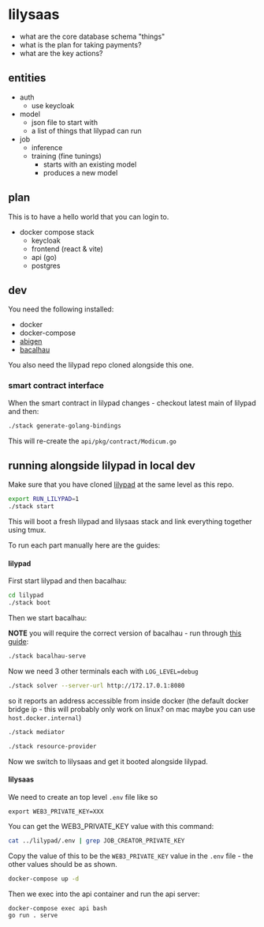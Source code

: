 # lilysaas

 * what are the core database schema "things"
 * what is the plan for taking payments?
 * what are the key actions?

## entities

 * auth
   * use keycloak
 * model
   * json file to start with
   * a list of things that lilypad can run
 * job
   * inference
   * training (fine tunings)
     * starts with an existing model
     * produces a new model

## plan

This is to have a hello world that you can login to.

 * docker compose stack
   * keycloak
   * frontend (react & vite)
   * api (go)
   * postgres


## dev

You need the following installed:

 * docker
 * docker-compose
 * [abigen](https://geth.ethereum.org/docs/getting-started/installing-geth)
 * [bacalhau](https://github.com/bacalhau-project/lilypad/blob/fe9999b96d0920083ab3b1c4dbe4c647c5db36d3/CONTRIBUTING.md#bacalhau)

You also need the lilypad repo cloned alongside this one.

### smart contract interface

When the smart contract in lilypad changes - checkout latest main of lilypad and then:

```bash
./stack generate-golang-bindings
```

This will re-create the `api/pkg/contract/Modicum.go`

## running alongside lilypad in local dev

Make sure that you have cloned [lilypad](https://github.com/bacalhau-project/lilypad) at the same level as this repo.

```bash
export RUN_LILYPAD=1
./stack start
```

This will boot a fresh lilypad and lilysaas stack and link everything together using tmux.

To run each part manually here are the guides:

#### lilypad

First start lilypad and then bacalhau:

```bash
cd lilypad
./stack boot
```

Then we start bacalhau:

**NOTE** you will require the correct version of bacalhau - run through [this guide](https://github.com/bacalhau-project/lilypad/blob/fe9999b96d0920083ab3b1c4dbe4c647c5db36d3/CONTRIBUTING.md#bacalhau): 

```bash
./stack bacalhau-serve
```

Now we need 3 other terminals each with `LOG_LEVEL=debug`

```bash
./stack solver --server-url http://172.17.0.1:8080
```

so it reports an address accessible from inside docker (the default docker bridge ip - this will probably only work on linux? on mac maybe you can use `host.docker.internal`)


```bash
./stack mediator
```

```bash
./stack resource-provider
```

Now we switch to lilysaas and get it booted alongside lilypad.

#### lilysaas

We need to create an top level `.env` file like so

```
export WEB3_PRIVATE_KEY=XXX
```

You can get the WEB3_PRIVATE_KEY value with this command:

```bash
cat ../lilypad/.env | grep JOB_CREATOR_PRIVATE_KEY
```

Copy the value of this to be the `WEB3_PRIVATE_KEY` value in the `.env` file - the other values should be as shown.

```bash
docker-compose up -d
```

Then we exec into the api container and run the api server:

```bash
docker-compose exec api bash
go run . serve
```